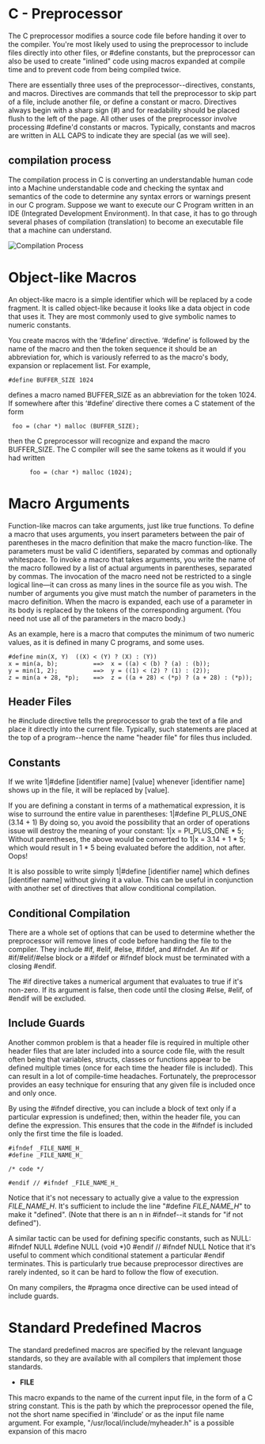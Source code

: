 # C - Preprocessor
The C preprocessor modifies a source code file before handing it over to the compiler. You're most likely used to using the preprocessor to include files directly into other files, or #define constants, but the preprocessor can also be used to create "inlined" code using macros expanded at compile time and to prevent code from being compiled twice.

There are essentially three uses of the preprocessor--directives, constants, and macros. Directives are commands that tell the preprocessor to skip part of a file, include another file, or define a constant or macro. Directives always begin with a sharp sign (#) and for readability should be placed flush to the left of the page. All other uses of the preprocessor involve processing #define'd constants or macros. Typically, constants and macros are written in ALL CAPS to indicate they are special (as we will see).

## compilation process
The compilation process in C is converting an understandable human code into a Machine understandable code and checking the syntax and semantics of the code to determine any syntax errors or warnings present in our C program. Suppose we want to execute our C Program written in an IDE (Integrated Development Environment). In that case, it has to go through several phases of compilation (translation) to become an executable file that a machine can understand.

![Compilation Process](https://user-images.githubusercontent.com/105575956/198071075-0f857088-7b0b-4d4c-a40e-2ccc46055d5a.png)

# Object-like Macros
An object-like macro is a simple identifier which will be replaced by a code fragment. It is called object-like because it looks like a data object in code that uses it. They are most commonly used to give symbolic names to numeric constants.

You create macros with the ‘#define’ directive. ‘#define’ is followed by the name of the macro and then the token sequence it should be an abbreviation for, which is variously referred to as the macro's body, expansion or replacement list. For example,

	#define BUFFER_SIZE 1024
defines a macro named BUFFER_SIZE as an abbreviation for the token 1024. If somewhere after this ‘#define’ directive there comes a C statement of the form

     foo = (char *) malloc (BUFFER_SIZE);
then the C preprocessor will recognize and expand the macro BUFFER_SIZE. The C compiler will see the same tokens as it would if you had written

          foo = (char *) malloc (1024);

# Macro Arguments
Function-like macros can take arguments, just like true functions. To define a macro that uses arguments, you insert parameters between the pair of parentheses in the macro definition that make the macro function-like. The parameters must be valid C identifiers, separated by commas and optionally whitespace.
To invoke a macro that takes arguments, you write the name of the macro followed by a list of actual arguments in parentheses, separated by commas. The invocation of the macro need not be restricted to a single logical line—it can cross as many lines in the source file as you wish. The number of arguments you give must match the number of parameters in the macro definition. When the macro is expanded, each use of a parameter in its body is replaced by the tokens of the corresponding argument. (You need not use all of the parameters in the macro body.)

As an example, here is a macro that computes the minimum of two numeric values, as it is defined in many C programs, and some uses.

	#define min(X, Y)  ((X) < (Y) ? (X) : (Y))
	x = min(a, b);          ==>  x = ((a) < (b) ? (a) : (b));
	y = min(1, 2);          ==>  y = ((1) < (2) ? (1) : (2));
	z = min(a + 28, *p);    ==>  z = ((a + 28) < (*p) ? (a + 28) : (*p));
## Header Files
he #include directive tells the preprocessor to grab the text of a file and place it directly into the current file. Typically, such statements are placed at the top of a program--hence the name "header file" for files thus included.
## Constants
If we write
	1|#define [identifier name] [value]
whenever [identifier name] shows up in the file, it will be replaced by [value].

If you are defining a constant in terms of a mathematical expression, it is wise to surround the entire value in parentheses:
	1|#define PI_PLUS_ONE (3.14 + 1)
By doing so, you avoid the possibility that an order of operations issue will destroy the meaning of your constant:
	1|x = PI_PLUS_ONE * 5;
Without parentheses, the above would be converted to
	1|x = 3.14 + 1 * 5;
which would result in 1 * 5 being evaluated before the addition, not after. Oops!

It is also possible to write simply
	1|#define [identifier name]
which defines [identifier name] without giving it a value. This can be useful in conjunction with another set of directives that allow conditional compilation.
## Conditional Compilation
There are a whole set of options that can be used to determine whether the preprocessor will remove lines of code before handing the file to the compiler. They include #if, #elif, #else, #ifdef, and #ifndef. An #if or #if/#elif/#else block or a #ifdef or #ifndef block must be terminated with a closing #endif.

The #if directive takes a numerical argument that evaluates to true if it's non-zero. If its argument is false, then code until the closing #else, #elif, of #endif will be excluded.
## Include Guards
Another common problem is that a header file is required in multiple other header files that are later included into a source code file, with the result often being that variables, structs, classes or functions appear to be defined multiple times (once for each time the header file is included). This can result in a lot of compile-time headaches. Fortunately, the preprocessor provides an easy technique for ensuring that any given file is included once and only once.

By using the #ifndef directive, you can include a block of text only if a particular expression is undefined; then, within the header file, you can define the expression. This ensures that the code in the #ifndef is included only the first time the file is loaded.

	#ifndef _FILE_NAME_H_
	#define _FILE_NAME_H_
 
	/* code */
 
	#endif // #ifndef _FILE_NAME_H_

Notice that it's not necessary to actually give a value to the expression _FILE_NAME_H_. It's sufficient to include the line "#define _FILE_NAME_H_" to make it "defined". (Note that there is an n in #ifndef--it stands for "if not defined").

A similar tactic can be used for defining specific constants, such as NULL:
	#ifndef NULL
	#define NULL (void *)0
	#endif // #ifndef NULL
Notice that it's useful to comment which conditional statement a particular #endif terminates. This is particularly true because preprocessor directives are rarely indented, so it can be hard to follow the flow of execution.

On many compilers, the #pragma once directive can be used intead of include guards.
# Standard Predefined Macros
The standard predefined macros are specified by the relevant language standards, so they are available with all compilers that implement those standards.
* __FILE__

This macro expands to the name of the current input file, in the form of a C string constant. This is the path by which the preprocessor opened the file, not the short name specified in ‘#include’ or as the input file name argument. For example, "/usr/local/include/myheader.h" is a possible expansion of this macro

